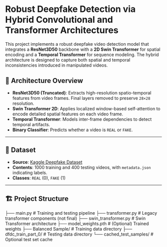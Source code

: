# Robust Deepfake Detection via Hybrid Convolutional and Transformer Architectures

This project implements a robust deepfake video detection model that integrates a **ResNet3D50** backbone with a **2D Swin Transformer** for spatial encoding and a **Temporal Transformer** for sequence modeling. The hybrid architecture is designed to capture both spatial and temporal inconsistencies introduced in manipulated videos.

## 🧠 Architecture Overview

- **ResNet3D50 (Truncated)**: Extracts high-resolution spatio-temporal features from video frames. Final layers removed to preserve `28×28` resolution.
- **Swin Transformer 2D**: Applies localized window-based self-attention to encode detailed spatial features on each video frame.
- **Temporal Transformer**: Models inter-frame dependencies to detect temporal artifacts.
- **Binary Classifier**: Predicts whether a video is `REAL` or `FAKE`.

---

## 📁 Dataset

- **Source**: [Kaggle Deepfake Dataset](https://www.kaggle.com/c/deepfake-detection-challenge/data)
- **Contents**: 1000 training and 400 testing videos, with `metadata.json` indicating labels.
- **Classes**: `REAL` (0), `FAKE` (1)

---

## 🏗️ Project Structure

├── main.py # Training and testing pipeline
├── transformer.py # Legacy transformer components (not final)
├── swin_transformer.py # Swin Transformer architecture
├── model_weights.pth # (Optional) Trained weights
├── Balanced Sample/ # Training data directory
├── dfdc_train_part_0/ # Testing data directory
└── cached_test_samples/ # Optional test set cache



